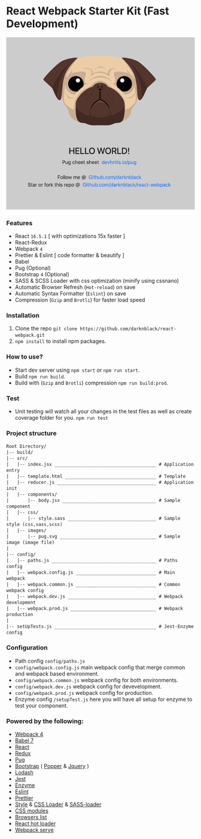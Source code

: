 # React Webpack Starter Kit (Fast Development)

![HELLO WORLD](src/images/ss.png)

### Features
- React `16.5.1` [ with optimizations 15x faster ]
- React-Redux
- Webpack `4`
- Prettier & Eslint [ code formatter & beautify ]
- Babel
- Pug (Optional)
- Bootstrap `4` (Optional)
- SASS & SCSS Loader with css optimization (minify using cssnano)
- Automatic Browser Refresh (`Hot-reload`) on save
- Automatic Syntax Formatter (`Eslint`) on save
- Compression (`Gzip` and `Brotli`) for faster load speed

### Installation

1. Clone the repo `git clone https://github.com/darknblack/react-webpack.git`
2. `npm install` to install npm packages.

### How to use?

- Start dev server using `npm start` or `npm run start`.
- Build `npm run build`.
- Build with (`Gzip` and `Brotli`) compression `npm run build:prod`.

### Test

- Unit testing will watch all your changes in the test files as well as create coverage folder for you.
  `npm run test`

### Project structure

```
Root Directory/
|-- build/
|-- src/
|   |-- index.jsx ______________________________________ # Application entry
|   |-- template.html __________________________________ # Template
|   |-- reducer.js _____________________________________ # Application init
|   |-- components/
|       |-- body.jsx ___________________________________ # Sample component
|   |-- css/
|       |-- style.sass _________________________________ # Sample style (css,sass,scss)
|   |-- images/
|       |-- pug.svg ____________________________________ # Sample image (image file)
|
|-- config/
|   |-- paths.js _______________________________________ # Paths config
|   |-- webpack.config.js ______________________________ # Main webpack
|   |-- webpack.common.js ______________________________ # Common webpack config
|   |-- webpack.dev.js _________________________________ # Webpack development
|   |-- webpack.prod.js ________________________________ # Webpack production
|
|-- setUpTests.js ______________________________________ # Jest-Enzyme config
```

### Configuration
- Path config `config/paths.js`
- `config/webpack.config.js` main webpack config that merge common and webpack based environment.
- `config/webpack.common.js` webpack config for both environments.
- `config/webpack.dev.js` webpack config for devevelopment.
- `config/webpack.prod.js` webpack config for production.
- Enzyme config `/setupTest.js` here you will have all setup for enzyme to test your component.

### Powered by the following:
- [Webpack 4](https://github.com/webpack/webpack)
- [Babel 7](https://github.com/babel/babel)
- [React](https://github.com/facebook/react)
- [Redux](https://github.com/reduxjs/redux)
- [Pug](https://github.com/pugjs)
- [Bootstrap](https://github.com/twbs/bootstrap/tree/v4-dev) ( [Popper](https://popper.js.org) & [Jquery](https://github.com/jquery/jquery) )
- [Lodash](https://github.com/lodash/lodash)
- [Jest](https://github.com/facebook/jest)
- [Enzyme](http://airbnb.io/enzyme/)
- [Eslint](https://github.com/eslint/eslint/)
- [Prettier](https://github.com/prettier/prettier)
- [Style](https://github.com/webpack-contrib/style-loader) & [CSS Loader](https://github.com/webpack-contrib/css-loader) & [SASS-loader](https://github.com/webpack-contrib/sass-loader)
- [CSS modules](https://github.com/css-modules/css-modules)
- [Browsers list](https://github.com/browserslist/browserslist)
- [React hot loader](https://github.com/gaearon/react-hot-loader)
- [Webpack serve](https://github.com/webpack-contrib/webpack-serve)
